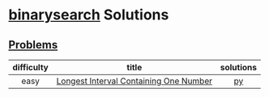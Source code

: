 # [binarysearch](https://binarysearch.com/) Solutions
## [Problems](https://binarysearch.com/problems)
| difficulty |    title    | solutions |
| :--------: | :---------: | :-------: |
|    easy    | [Longest Interval Containing One Number](https://binarysearch.com/problems/Longest-Interval-Containing-One-Number)                    | [py](./py/longest_interval_containing_one_number.py)                         |